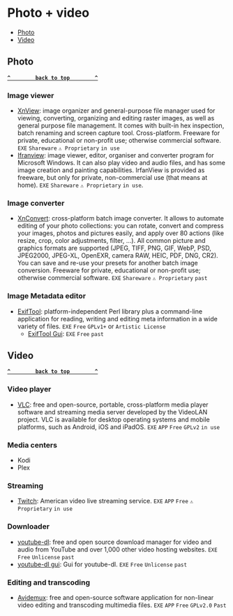 # Photo + video

- [Photo](#photo)
- [Video](#video)

## Photo ##
**[`^        back to top        ^`](#)**

### Image viewer ###
- [XnView](https://www.xnview.com/en/): image organizer and general-purpose file manager used for viewing, converting, organizing and editing raster images, as well as general purpose file management. It comes with built-in hex inspection, batch renaming and screen capture tool. Cross-platform. Freeware for private, educational or non-profit use; otherwise commercial software. `EXE` `Shareware` `⚠ Proprietary` `in use`
- [Ifranview](https://www.irfanview.com/): image viewer, editor, organiser and converter program for Microsoft Windows. It can also play video and audio files, and has some image creation and painting capabilities. IrfanView is provided as freeware, but only for private, non-commercial use (that means at home). `EXE` `Shareware` `⚠ Proprietary` `in use`.

### Image converter ###
- [XnConvert](https://www.xnview.com/en/xnconvert/): cross-platform batch image converter. It allows to automate editing of your photo collections: you can rotate, convert and compress your images, photos and pictures easily, and apply over 80 actions (like resize, crop, color adjustments, filter, ...). All common picture and graphics formats are supported (JPEG, TIFF, PNG, GIF, WebP, PSD, JPEG2000, JPEG-XL, OpenEXR, camera RAW, HEIC, PDF, DNG, CR2). You can save and re-use your presets for another batch image conversion. Freeware for private, educational or non-profit use; otherwise commercial software. `EXE` `Shareware` `⚠ Proprietary` `past`

### Image Metadata editor ###
- [ExifTool](): platform-independent Perl library plus a command-line application for reading, writing and editing meta information in a wide variety of files. `EXE` 
`Free` `GPLv1+` or `Artistic License`
  * [ExifTool Gui](https://exiftool.org/gui/): `EXE` `Free` `past`

## Video ##
**[`^        back to top        ^`](#)**

### Video player ###
- [VLC](https://www.videolan.org/):  free and open-source, portable, cross-platform media player software and streaming media server developed by the VideoLAN project. VLC is available for desktop operating systems and mobile platforms, such as Android, iOS and iPadOS. `EXE` `APP` `Free` `GPLv2` `in use`

### Media centers ###
- Kodi
- Plex

### Streaming ###
- [Twitch](https://www.twitch.tv/): American video live streaming service. `EXE` `APP` `Free` `⚠ Proprietary` `in use`

### Downloader ###
- [youtube-dl](https://youtube-dl.org/): free and open source download manager for video and audio from YouTube and over 1,000 other video hosting websites. `EXE` `Free` `Unlicense` `past`
- [youtube-dl gui](https://mrs0m30n3.github.io/youtube-dl-gui/): Gui for youtube-dl. `EXE` `Free` `Unlicense` `past`

### Editing and transcoding ###
- [Avidemux](http://avidemux.sourceforge.net/): free and open-source software application for non-linear video editing and transcoding multimedia files. `EXE` `APP` `Free` `GPLv2.0` `Past`






